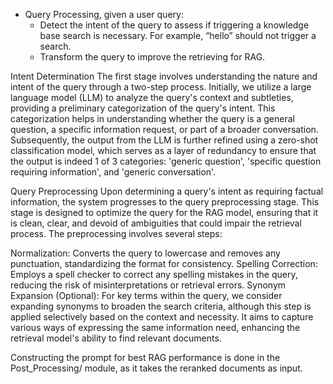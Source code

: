 - Query Processing, given a user query:
    - Detect the intent of the query to assess if triggering a knowledge base search is necessary. For example, “hello” should not trigger a search.
    - Transform the query to improve the retrieving for RAG.

Intent Determination
The first stage involves understanding the nature and intent of the query through a two-step process. Initially, we utilize a large language model (LLM) to analyze the query's context and subtleties, providing a preliminary categorization of the query's intent. This categorization helps in understanding whether the query is a general question, a specific information request, or part of a broader conversation. Subsequently, the output from the LLM is further refined using a zero-shot classification model, which serves as a layer of redundancy to ensure that the output is indeed 1 of 3 categories: 'generic question', 'specific question requiring information', and 'generic conversation'. 

Query Preprocessing
Upon determining a query's intent as requiring factual information, the system progresses to the query preprocessing stage. This stage is designed to optimize the query for the RAG model, ensuring that it is clean, clear, and devoid of ambiguities that could impair the retrieval process. The preprocessing involves several steps:

Normalization: Converts the query to lowercase and removes any punctuation, standardizing the format for consistency.
Spelling Correction: Employs a spell checker to correct any spelling mistakes in the query, reducing the risk of misinterpretations or retrieval errors.
Synonym Expansion (Optional): For key terms within the query, we consider expanding synonyms to broaden the search criteria, although this step is applied selectively based on the context and necessity. It aims to capture various ways of expressing the same information need, enhancing the retrieval model's ability to find relevant documents.

Constructing the prompt for best RAG performance is done in the Post_Processing/ module, as it takes the reranked documents as input.